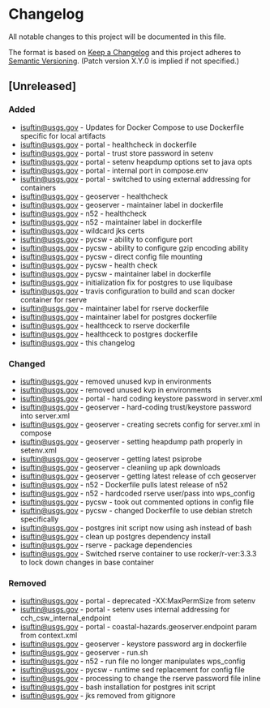 # Changelog

All notable changes to this project will be documented in this file.

The format is based on [Keep a Changelog](http://keepachangelog.com/en/1.0.0/)
and this project adheres to [Semantic Versioning](http://semver.org/spec/v2.0.0.html). (Patch version X.Y.0 is implied if not specified.)

## [Unreleased]

### Added

-   isuftin@usgs.gov - Updates for Docker Compose to use Dockerfile specific for local artifacts
-   isuftin@usgs.gov - portal - healthcheck in dockerfile
-   isuftin@usgs.gov - portal - trust store password in setenv
-   isuftin@usgs.gov - portal - setenv heapdump options set to java opts
-   isuftin@usgs.gov - portal - internal port in compose.env
-   isuftin@usgs.gov - portal - switched to using external addressing for containers
-   isuftin@usgs.gov - geoserver - healthcheck
-   isuftin@usgs.gov - geoserver - maintainer label in dockerfile
-   isuftin@usgs.gov - n52 - healthcheck
-   isuftin@usgs.gov - n52 - maintainer label in dockerfile
-   isuftin@usgs.gov - wildcard jks certs
-   isuftin@usgs.gov - pycsw - ability to configure port
-   isuftin@usgs.gov - pycsw - ability to configure gzip encoding ability
-   isuftin@usgs.gov - pycsw - direct config file mounting
-   isuftin@usgs.gov - pycsw - health check
-   isuftin@usgs.gov - pycsw - maintainer label in dockerfile
-   isuftin@usgs.gov - initialization fix for postgres to use liquibase
-   isuftin@usgs.gov - travis configuration to build and scan docker container for rserve
-   isuftin@usgs.gov - maintainer label for rserve dockerfile
-   isuftin@usgs.gov - maintainer label for postgres dockerfile
-   isuftin@usgs.gov - healthceck to rserve dockerfile
-   isuftin@usgs.gov - healthceck to postgres dockerfile
-   isuftin@usgs.gov - this changelog

### Changed

-   isuftin@usgs.gov - removed unused kvp in environments
-   isuftin@usgs.gov - removed unused kvp in environments
-   isuftin@usgs.gov - portal - hard coding keystore password in server.xml
-   isuftin@usgs.gov - geoserver - hard-coding trust/keystore password into server.xml
-   isuftin@usgs.gov - geoserver - creating secrets config for server.xml in compose
-   isuftin@usgs.gov - geoserver - setting heapdump path properly in setenv.xml
-   isuftin@usgs.gov - geoserver - getting latest psiprobe
-   isuftin@usgs.gov - geoserver - cleaniing up apk downloads
-   isuftin@usgs.gov - geoserver - getting latest release of cch geoserver
-   isuftin@usgs.gov - n52 - Dockerfile pulls latest release of n52
-   isuftin@usgs.gov - n52 - hardcoded rserve user/pass into wps_config
-   isuftin@usgs.gov - pycsw - took out commented options in config file
-   isuftin@usgs.gov - pycsw - changed Dockerfile to use debian stretch specifically
-   isuftin@usgs.gov - postgres init script now using ash instead of bash
-   isuftin@usgs.gov - clean up postgres dependency install
-   isuftin@usgs.gov - rserve - package dependencies
-   isuftin@usgs.gov - Switched rserve container to use rocker/r-ver:3.3.3 to lock down
    changes in base container

### Removed

-   isuftin@usgs.gov - portal - deprecated -XX:MaxPermSize from setenv
-   isuftin@usgs.gov - portal - setenv uses internal addressing for cch_csw_internal_endpoint
-   isuftin@usgs.gov - portal - coastal-hazards.geoserver.endpoint param from context.xml
-   isuftin@usgs.gov - geoserver - keystore password arg in dockerfile
-   isuftin@usgs.gov - geoserver - run.sh
-   isuftin@usgs.gov - n52 - run file no longer manipulates wps_config
-   isuftin@usgs.gov - pycsw - runtime sed replacement for config file
-   isuftin@usgs.gov - processing to change the rserve password file inline
-   isuftin@usgs.gov - bash installation for postgres init script
-   isuftin@usgs.gov - jks removed from gitignore
